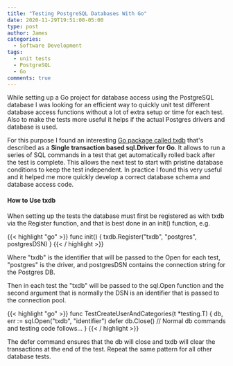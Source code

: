 ```yaml
---
title: "Testing PostgreSQL Databases With Go"
date: 2020-11-29T19:51:00-05:00
type: post
author: James
categories:
  - Software Development
tags:
  - unit tests
  - PostgreSQL
  - Go
comments: true
---
```


While setting up a Go project for database access using the PostgreSQL database I was looking for an efficient way to quickly unit test different database access functions without a lot of extra setup or time for each test. Also to make the tests more useful it helps if the actual Postgres drivers and database is used.

For this purpose I found an interesting [Go package called txdb](https://github.com/DATA-DOG/go-txdb) that's described as a **Single transaction based sql.Driver for Go**. It allows to run a series of SQL commands in a test that get automatically rolled back after the test is complete. This allows the next test to start with pristine database conditions to keep the test independent. In practice I found this very useful and it helped me more quickly develop a correct database schema and database access code.

#### How to Use txdb

When setting up the tests the database must first be registered as with txdb via the Register function, and that is best done in an init() function, e.g.

{{< highlight "go" >}}
func init() {
	txdb.Register("txdb", "postgres", postgresDSN)
}
{{< / highlight >}}

Where "txdb" is the identifier that will be passed to the Open for each test, "postgres" is the driver, and postgresDSN contains the connection string for the Postgres DB.

Then in each test the "txdb" will be passed to the sql.Open function and the second argument that is normally the DSN is an identifier that is passed to the connection pool.

{{< highlight "go" >}}
func TestCreateUserAndCategories(t *testing.T) {
	db, err := sql.Open("txdb", "identifier")
	defer db.Close()
  // Normal db commands and testing code follows...
}
{{< / highlight >}}

The defer command ensures that the db will close and txdb will clear the transactions at the end of the test. Repeat the same pattern for all other database tests.
